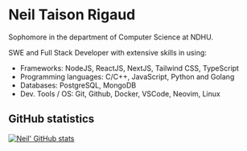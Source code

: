 # Neil Taison Rigaud
Sophomore in the department of Computer Science at NDHU. 

SWE and Full Stack Developer with extensive skills in using:
- Frameworks: NodeJS, ReactJS, NextJS, Tailwind CSS, TypeScript
- Programming languages: C/C++, JavaScript, Python and Golang
- Databases: PostgreSQL, MongoDB
- Dev. Tools / OS: Git, Github, Docker, VSCode, Neovim, Linux

## GitHub statistics
[![Neil' GitHub stats](https://github-readme-stats-ashen-six-34.vercel.app/api?username=blackbird410&count_private=true&hide=issues,contribs&show_icons=true)](https://neil410.vercel.app)
